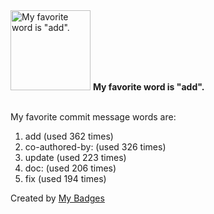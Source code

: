 <img src="https://my-badges.github.io/my-badges/favorite-word.png" alt="My favorite word is &quot;add&quot;." title="My favorite word is &quot;add&quot;." width="128">
<strong>My favorite word is &quot;add&quot;.</strong>
<br><br>

My favorite commit message words are:

1. add (used 362 times)
2. co-authored-by: (used 326 times)
3. update (used 223 times)
4. doc: (used 206 times)
5. fix (used 194 times)


Created by <a href="https://github.com/my-badges/my-badges">My Badges</a>
